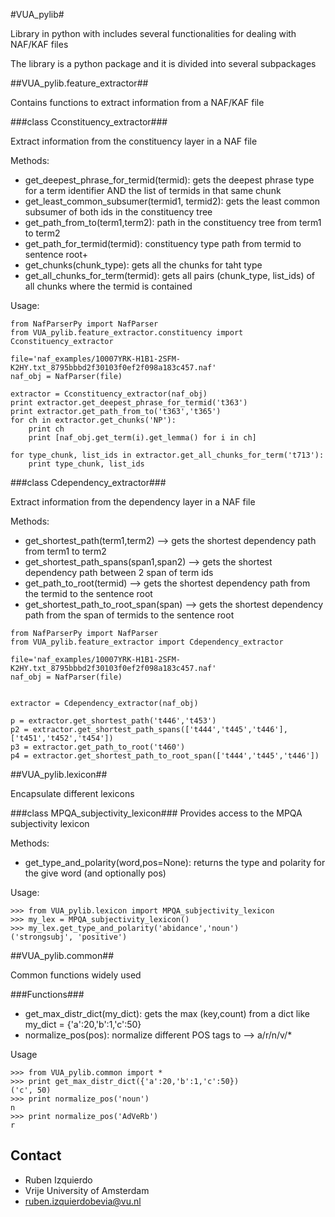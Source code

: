 #VUA_pylib#

Library in python with includes several functionalities for dealing with NAF/KAF files

The library is a python package and it is divided into several subpackages

##VUA_pylib.feature_extractor##

Contains functions to extract information from a NAF/KAF file


###class Cconstituency_extractor###

Extract information from the constituency layer in a NAF file

Methods:
+ get_deepest_phrase_for_termid(termid): gets the deepest phrase type for a term identifier AND the list of termids in that same chunk
+ get_least_common_subsumer(termid1, termid2): gets the least common subsumer of both ids in the constituency tree
+ get_path_from_to(term1,term2): path in the constituency tree from term1 to term2
+ get_path_for_termid(termid): constituency type path from termid to sentence root+
+ get_chunks(chunk_type): gets all the chunks for taht type
+ get_all_chunks_for_term(termid): gets all pairs (chunk_type, list_ids) of all chunks where the termid is contained

Usage:

````
from NafParserPy import NafParser
from VUA_pylib.feature_extractor.constituency import Cconstituency_extractor

file='naf_examples/10007YRK-H1B1-2SFM-K2HY.txt_8795bbbd2f30103f0ef2f098a183c457.naf'
naf_obj = NafParser(file)

extractor = Cconstituency_extractor(naf_obj)
print extractor.get_deepest_phrase_for_termid('t363')
print extractor.get_path_from_to('t363','t365')
for ch in extractor.get_chunks('NP'):
    print ch
    print [naf_obj.get_term(i).get_lemma() for i in ch]

for type_chunk, list_ids in extractor.get_all_chunks_for_term('t713'):
    print type_chunk, list_ids
````



###class Cdependency_extractor###

Extract information from the dependency layer in a NAF file

Methods:
+ get_shortest_path(term1,term2) --> gets the shortest dependency path from term1 to term2
+ get_shortest_path_spans(span1,span2) --> gets the shortest dependency path between 2 span of term ids
+ get_path_to_root(termid) --> gets the shortest dependency path from the termid to the sentence root
+ get_shortest_path_to_root_span(span) --> gets the shortest dependency path from the span of termids to the sentence root

````
from NafParserPy import NafParser
from VUA_pylib.feature_extractor import Cdependency_extractor

file='naf_examples/10007YRK-H1B1-2SFM-K2HY.txt_8795bbbd2f30103f0ef2f098a183c457.naf'
naf_obj = NafParser(file)


extractor = Cdependency_extractor(naf_obj)

p = extractor.get_shortest_path('t446','t453')
p2 = extractor.get_shortest_path_spans(['t444','t445','t446'], ['t451','t452','t454'])
p3 = extractor.get_path_to_root('t460')
p4 = extractor.get_shortest_path_to_root_span(['t444','t445','t446'])
````

##VUA_pylib.lexicon##

Encapsulate different lexicons

###class MPQA_subjectivity_lexicon###
Provides access to the MPQA subjectivity lexicon

Methods:
+ get_type_and_polarity(word,pos=None): returns the type and polarity for the give word (and optionally pos)

Usage:
````
>>> from VUA_pylib.lexicon import MPQA_subjectivity_lexicon
>>> my_lex = MPQA_subjectivity_lexicon()
>>> my_lex.get_type_and_polarity('abidance','noun')
('strongsubj', 'positive')
````


##VUA_pylib.common##

Common functions widely used

###Functions###
+ get_max_distr_dict(my_dict): gets the max (key,count) from a dict like  my_dict = {'a':20,'b':1,'c':50}
+ normalize_pos(pos): normalize different POS tags to --> a/r/n/v/*

Usage
````
>>> from VUA_pylib.common import *
>>> print get_max_distr_dict({'a':20,'b':1,'c':50})
('c', 50)
>>> print normalize_pos('noun')
n
>>> print normalize_pos('AdVeRb')
r

````

Contact
------
* Ruben Izquierdo
* Vrije University of Amsterdam
* ruben.izquierdobevia@vu.nl


